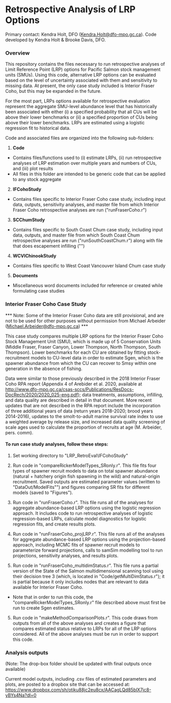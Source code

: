 # Retrospective Analysis of LRP Options

Primary contact: Kendra Holt, DFO (Kendra.Holt@dfo-mpo.gc.ca). Code developed by Kendra Holt & Brooke Davis, DFO. 

### Overview

This repository contains the files necessary to run retrospective analyses of Limit Reference Point (LRP) options for Pacific Salmon stock management units (SMUs). Using this code, alternative LRP options can be evaluated based on the level of uncertainty associated with them and sensitivity to missing data. At present, the only case study included is Interior Fraser Coho, but this may be expanded in the future.

For the most part, LRPs options available for retrospective evaluation represent the aggregate SMU-level abundance level that has historically been associated with either (i) a specified probability that all CUs will be above their lower benchmarks or (ii) a specified proportion of CUs being above their lower benchmarks. LRPs are estimated using a logistic regression fit to historical data.   

Code and associated files are organized into the following sub-folders:  

1. **Code**
 * Contains files/functions used to (i) estimate LRPs, (ii) run retrospective analyses of LRP estimation over multiple years and numbers of CUs, and (iii) plot results  
 * All files in this folder are intended to be generic code that can be applied to any stock aggregate
 
2. **IFCohoStudy**
 * Contains files specific to Interior Fraser Coho case study, including input data, outputs, sensitivity analyses, and master file from which Interior Fraser Coho retrospective analyses are run ("runFraserCoho.r")

3. **SCChumStudy**
 * Contains files specific to South Coast Chum case study, including input data, outputs, and master file from which South Coast Chum retrospective analyses are run ("runSouthCoastChum.r") along with file that does escapement infilling ("")

4. **WCVIChinookStudy**
 * Contains files specific to West Coast Vancouver Island Chum case study

5. **Documents**
 * Miscellaneous word documents included for reference or created while formulating case studies 


### Interior Fraser Coho Case Study

*** Note: Some of the Interior Fraser Coho data are still provisional, and are not to be used for other purposes without permission from Michael Arbeider (Michael.Arbeider@dfo-mpo.gc.ca) ***

This case study compares multiple LRP options for the Interior Fraser Coho Stock Management Unit (SMU), which is made up of 5 Conservation Units (Middle Fraser, Fraser Canyon, Lower Thompson, North Thompson, South Thompson). Lower benchmarks for each CU are obtained by fitting stock-recruitment models to CU-level data in order to estimate Sgen, which is the spawner abundance from which the CU can recover to Smsy within one generation in the absence of fishing. 

Data were similar to those previously described in the 2018 Interior Fraser Coho RPA report (Appendix 4 of Arebider et al. 2020, available at http://www.dfo-mpo.gc.ca/csas-sccs/Publications/ResDocs-DocRech/2020/2020_025-eng.pdf); data treatments, assumptions, infilling, and data quality are described in detail in that document. More recent updates that are not described in the RPA report include the incorporation of three additional years of data (return years 2018-2020; brood years 2014-2016), updates to the smolt-to-adult marine survival rate index to use a weighted average by release size, and increased data quality screening of scale ages used to calculate the proportion of recruits at age (M. Arbeider, pers. comm).



<!--

Aggregate LRPs are estimated using an integrated model coded in TMB that simultaneoulsy fits (i) CU-level stock-recruit models to estimate Sgen and (ii) a SMU-level logsitic regression model that estimates the aggregate abundance that has historically been associated with a specified proportion of CUs being above Sgen (binomial model) or the aggregate abundance that has historically been associated with all CUs having a specified probability of being above Sgen (bernoulli model).  

Retrospective analyses for the Interior Fraser Coho case study focus on the following choices:

1. Type of Ricker stock recruitment model used to estimate Sgen (i.e., choice of whether to include an informative prior distribution on carrying capacity)
2. The use of hierarchical versus individual modelling approaches when fitting stock-recruit models
3. Type of logistic regression used to define aggregate escapement level for LRP (bernoulli vs. binomial)
4. The choice of threshold probability (or proportion) of CUs above Sgen that is used to identify the LRP

In addition, questions about the effect of missing data on LRP estimates are evaluated by looking at:

1. How LRP estimates vary with the number of years of available data
2. How LRP estimates vary when data is only available from a subset of CUs

The first two of these options (type of Ricker Model,  hierarchical vs. individual models) are implemented by calling one of four different TMB files to estimate LRPs (SR_HierRicker_Surv.cpp, SR_HierRicker_SurvCap.cpp, SR_IndivRicker_Surv.cpp, SR_IndivRicker_SurvCap.cpp; located in "LRP_RetroEval/Code/TMB_Files"). All other options are implemented by changing data and parameter inputs to these four TMB files.



#### Threshold benchmarks based on sub-population abundance

An alternative definition of CU-level benchmarks is also considered for Interior Fraser Coho to match work that has been undertaken by the **Interior Fraser Coho Recovery Team** and incorporated into the 2018 Recovery Potential Assessment (RPA; Arbeider et al. 2020). As part of this work, short- and long-term recovery targets are based on maintaining the diversity of 11 subpopulations nested within CUs. Using this approach, lower benchmarks are based on the proportion of sub-populations within a CU that are above a 1000-fish threshold. 

* A **short-term recovery target** was identified as the 3-year geometric average, natural-origin escapement for which *at least half* of the subpopulations within each of the five CUs exceeded 1,000 spawning Coho Salmon. 

* A **long-term recovery target** was identified as the 3-year geometric average, natural-origin escapement for which *all* the subpopulations within each of the five CUs exceeded 1,000 spawning Coho Salmon.     

The Interior Fraser Coho case study includes functions that retrospectively compare and plot LRPs based on sub-population diversity (using a 1000-fish threshold) with LRPs based on CU-level diversity (using Sgen).  TMB code to calculate LRPs based on sub-population diversity is located in "LRP_RetroEval/Code/TMB_Files/ThresholdAbund_Subpop1000.cpp".  

-->

#### To run case study analyses, follow these steps:

1) Set working directory to "LRP_RetroEval\IFCohoStudy"

2) Run code in "compareRickerModelTypes_SRonly.r". This file fits four types of spawner recruit models to data on total spawner abundance (natural + hatchery origin fish spawning in the wild) and natural-origin recruitment. Saved outputs are estimated parameter values (written to "DataOut/ModelFits"") and figures comparing SR fits for different models (saved to "Figures").

2) Run code in "runFraserCoho.r". This file runs all of the analyses for aggregate abundance-based LRP options using the logistic regression approach.  It includes code to run retrospective analyses of logistic regression-based LRPs, calculate model diagnostics for logistic regression fits, and create results plots.

3) Run code in "runFraserCoho_projLRP.r". This file runs all of the analyses for aggregate abundance-based LRP options using the projection-based approach, including MCMC fits of spawner recruit models to parameterize forward projections, calls to samSim modelling tool to run projections, sensitivity analyses, and results plots.  

4) Run code in "runFraserCoho_multidimStatus.r". This file runs a partial version of the State of the Salmon multidimensional scanning tool using their decision tree 3 (which, is located in "Code/getMultiDimStatus.r"); it is partial because it only includes nodes that are relevant to data available for Interior Fraser Coho.
* Note that in order to run this code, the "compareRickerModelTypes_SRonly.r" file described above must first be run to create Sgen estimates. 

5) Run code in "makeMethodComparisonPlots.r". This code draws from outputs from all of the above analyses and creates a figure that compares estimated status relative to LRPs for all of the LRP options considered. All of the above analyses must be run in order to support this code.  



### Analysis outputs
(Note: The drop-box folder should be updated with final outputs once available)

Current model outputs, including .csv files of estimated parameters and plots, are posted to a dropbox site that can be accessed at:
https://www.dropbox.com/sh/otiku88jc2eu8cx/AACagLQd85blX7jc8-yBYs4Na?dl=0

